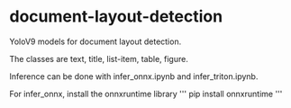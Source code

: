 # document-layout-detection

YoloV9 models for document layout detection.

The classes are text, title, list-item, table, figure.

Inference can be done with infer_onnx.ipynb and infer_triton.ipynb.

For infer_onnx, install the onnxruntime library
'''
pip install onnxruntime
'''
